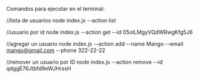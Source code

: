 Comandos para ejecutar en el terminal:

//lista de usuarios
node index.js --action list

//usuario por id
node index.js --action get --id 05olLMgyVQdWRwgKfg5J6

//agregar un usuario
node index.js --action add --name Mango --email mango@gmail.com --phone 322-22-22

//remover un usuario por ID
node index.js --action remove --id qdggE76Jtbfd9eWJHrssH


